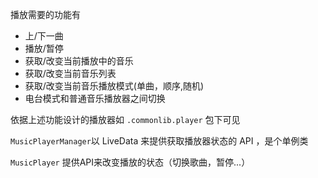 播放需要的功能有

* 上/下一曲
* 播放/暂停
* 获取/改变当前播放中的音乐
* 获取/改变当前音乐列表
* 获取/改变当前音乐播放模式(单曲，顺序,随机)
* 电台模式和普通音乐播放器之间切换

依据上述功能设计的播放器如 `.commonlib.player` 包下可见

`MusicPlayerManager`以 LiveData 来提供获取播放器状态的 API ，是个单例类

`MusicPlayer` 提供API来改变播放的状态（切换歌曲，暂停...）